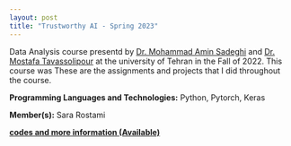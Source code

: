 ```yaml
---
layout: post
title: "Trustworthy AI - Spring 2023"
---
```

Data Analysis course presentd by [Dr. Mohammad Amin Sadeghi](https://ece.ut.ac.ir/en/~asadeghi) and [Dr. Mostafa Tavassolipour](https://profile.ut.ac.ir/en/~96755111/grants) at the university of Tehran in the Fall of 2022. This course was These are the assignments and projects that I did throughout the course.


**Programming Languages and Technologies:** Python, Pytorch, Keras

**Member(s):** Sara Rostami

**[codes and more information (Available)](https://github.com/SaraRostami/University/tree/63b8ca39f91fefc349b1b93c570c8de36243c48c/Trustworthy%20AI%20-%20Spring%202023)**
